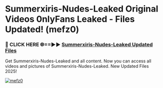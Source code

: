 # Summerxiris-Nudes-Leaked Original Videos 0nlyFans Leaked - Files Updated! (mefz0)

<h3>🔴 CLICK HERE 🌐==►► <a href="https://tinyurl.com/4mcuefdz" rel="nofollow">Summerxiris-Nudes-Leaked Updated Files</a></h3>

Get Summerxiris-Nudes-Leaked and all content. Now you can access all videos and pictures of Summerxiris-Nudes-Leaked. New Updated Files 2025!

[![mefz0](https://i.imgur.com/StAQSOY.gif)](https://tinyurl.com/4mcuefdz)
